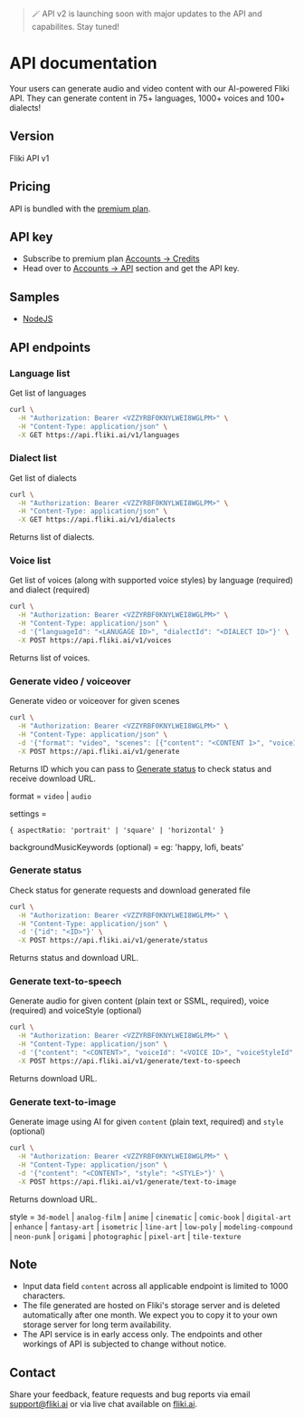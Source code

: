 > 🪄 API v2 is launching soon with major updates to the API and capabilites. Stay tuned!

# API documentation
Your users can generate audio and video content with our AI-powered Fliki API. They can generate content in 75+ languages, 1000+ voices and 100+ dialects!

## Version
Fliki API v1

## Pricing
API is bundled with the [premium plan](https://fliki.ai/pricing).

## API key
- Subscribe to premium plan [Accounts → Credits](https://app.fliki.ai/account)
- Head over to [Accounts → API](https://app.fliki.ai/account/api) section and get the API key.

## Samples
- [NodeJS](samples/node)

## API endpoints

### Language list
Get list of languages
```bash
curl \
  -H "Authorization: Bearer <VZZYRBF0KNYLWEI8WGLPM>" \
  -H "Content-Type: application/json" \
  -X GET https://api.fliki.ai/v1/languages
```

### Dialect list
Get list of dialects
```bash
curl \
  -H "Authorization: Bearer <VZZYRBF0KNYLWEI8WGLPM>" \
  -H "Content-Type: application/json" \
  -X GET https://api.fliki.ai/v1/dialects
```
Returns list of dialects.

### Voice list
Get list of voices (along with supported voice styles) by language (required) and dialect (required)
```bash
curl \
  -H "Authorization: Bearer <VZZYRBF0KNYLWEI8WGLPM>" \
  -H "Content-Type: application/json" \
  -d '{"languageId": "<LANUGAGE ID>", "dialectId": "<DIALECT ID>"}' \
  -X POST https://api.fliki.ai/v1/voices
```
Returns list of voices.

### Generate video / voiceover
Generate video or voiceover for given scenes
```bash
curl \
  -H "Authorization: Bearer <VZZYRBF0KNYLWEI8WGLPM>" \
  -H "Content-Type: application/json" \
  -d '{"format": "video", "scenes": [{"content": "<CONTENT 1>", "voiceId": "<VOICE ID>"}, {"content": "<CONTENT 2>", "voiceId": "<VOICE ID>"}], "settings": {}, "backgroundMusicKeywords": "<KEYWORDS>"}' \
  -X POST https://api.fliki.ai/v1/generate
```
Returns ID which you can pass to [Generate status](#generate-status) to check status and receive download URL.

format = `video` | `audio`

settings = 

```
{ aspectRatio: 'portrait' | 'square' | 'horizontal' }
```

backgroundMusicKeywords (optional) = eg: 'happy, lofi, beats'

### Generate status
Check status for generate requests and download generated file
```bash
curl \
  -H "Authorization: Bearer <VZZYRBF0KNYLWEI8WGLPM>" \
  -H "Content-Type: application/json" \
  -d '{"id": "<ID>"}' \
  -X POST https://api.fliki.ai/v1/generate/status
```
Returns status and download URL.

### Generate text-to-speech
Generate audio for given content (plain text or SSML, required), voice (required) and voiceStyle (optional)
```bash
curl \
  -H "Authorization: Bearer <VZZYRBF0KNYLWEI8WGLPM>" \
  -H "Content-Type: application/json" \
  -d '{"content": "<CONTENT>", "voiceId": "<VOICE ID>", "voiceStyleId": "<VOICE STYLE ID>"}' \
  -X POST https://api.fliki.ai/v1/generate/text-to-speech
```
Returns download URL.

### Generate text-to-image
Generate image using AI for given `content` (plain text, required) and `style` (optional)
```bash
curl \
  -H "Authorization: Bearer <VZZYRBF0KNYLWEI8WGLPM>" \
  -H "Content-Type: application/json" \
  -d '{"content": "<CONTENT>", "style": "<STYLE>"}' \
  -X POST https://api.fliki.ai/v1/generate/text-to-image
```
Returns download URL.

style = `3d-model` | `analog-film` | `anime` | `cinematic` | `comic-book` | `digital-art` | `enhance` | `fantasy-art` | `isometric` | `line-art` | `low-poly` | `modeling-compound` | `neon-punk` | `origami` | `photographic` | `pixel-art` | `tile-texture`

## Note
- Input data field `content` across all applicable endpoint is limited to 1000 characters.
- The file generated are hosted on Fliki's storage server and is deleted automatically after one month. We expect you to copy it to your own storage server for long term availability.
- The API service is in early access only. The endpoints and other workings of API is subjected to change without notice.


## Contact
Share your feedback, feature requests and bug reports via email [support@fliki.ai](mailto:support@fliki.ai) or via live chat available on [fliki.ai](https://fliki.ai).
